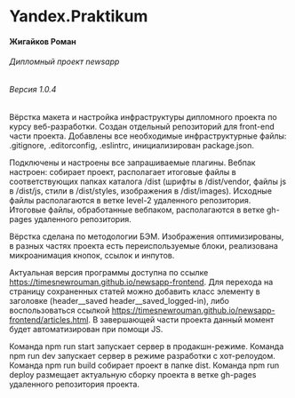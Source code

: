 # Yandex.Praktikum
#### Жигайков Роман
###### Дипломный проект newsapp
###### Версия 1.0.4

Вёрстка макета и настройка инфраструктуры дипломного проекта по курсу веб-разработки. Создан отдельный репозиторий для front-end части проекта. Добавлены все необходимые инфраструктурные файлы: .gitignore, .editorconfig, .eslintrc, инициализирован package.json.

Подключены и настроены все запрашиваемые плагины. Вебпак настроен: собирает проект, располагает итоговые файлы в соответствующих папках каталога /dist (шрифты в /dist/vendor, файлы js в /dist/js, стили в /dist/styles, изображения в /dist/images). Исходные файлы располагаются в ветке level-2 удаленного репозитория. Итоговые файлы, обработанные вебпаком, располагаются в ветке gh-pages удаленного репозитория. 

Вёрстка сделана по методологии БЭМ. Изображения оптимизированы, в разных частях проекта есть переиспользуемые блоки, реализована микроанимация кнопок, ссылок и инпутов. 

Актуальная версия программы доступна по ссылке https://timesnewrouman.github.io/newsapp-frontend. Для перехода на страницу сохраненных статей можно добавить класс элементу в заголовке (header__saved header__saved_logged-in), либо воспользоваться ссылкой https://timesnewrouman.github.io/newsapp-frontend/articles.html. В завершающей части проекта данный момент будет автоматизирован при помощи JS. 

Команда npm run start запускает сервер в продакшн-режиме.
Команда npm run dev запускает сервер в режиме разработки с хот-релоудом.
Команда npm run build собирает проект в папке dist.
Команда npm run deploy размещает актуальную сборку проекта в ветке gh-pages удаленного репозитория проекта.
